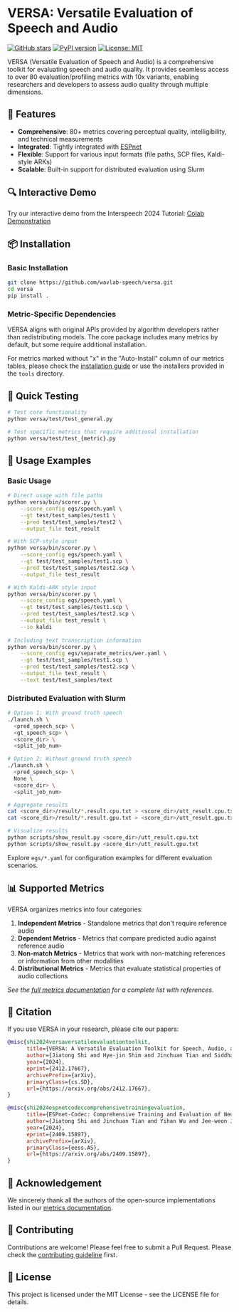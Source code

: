 # VERSA: Versatile Evaluation of Speech and Audio

[![GitHub stars](https://img.shields.io/github/stars/wavlab-speech/versa?style=social)](https://github.com/wavlab-speech/versa/stargazers)
[![PyPI version](https://badge.fury.io/py/versa.svg)](https://badge.fury.io/py/versa)
[![License: MIT](https://img.shields.io/badge/License-MIT-yellow.svg)](https://opensource.org/licenses/MIT)

VERSA (Versatile Evaluation of Speech and Audio) is a comprehensive toolkit for evaluating speech and audio quality. It provides seamless access to over 80 evaluation/profiling metrics with 10x variants, enabling researchers and developers to assess audio quality through multiple dimensions.

## 🚀 Features

- **Comprehensive**: 80+ metrics covering perceptual quality, intelligibility, and technical measurements
- **Integrated**: Tightly integrated with [ESPnet](https://github.com/espnet/espnet.git)
- **Flexible**: Support for various input formats (file paths, SCP files, Kaldi-style ARKs)
- **Scalable**: Built-in support for distributed evaluation using Slurm

## 🔍 Interactive Demo

Try our interactive demo from the Interspeech 2024 Tutorial:
[Colab Demonstration](https://colab.research.google.com/drive/11c0vZxbSa8invMSfqM999tI3MnyAVsOp?usp=sharing)

## 📦 Installation

### Basic Installation

```bash
git clone https://github.com/wavlab-speech/versa.git
cd versa
pip install .
```

### Metric-Specific Dependencies

VERSA aligns with original APIs provided by algorithm developers rather than redistributing models. The core package includes many metrics by default, but some require additional installation.

For metrics marked without "x" in the "Auto-Install" column of our metrics tables, please check the [installation guide](https://github.com/wavlab-speech/versa?tab=readme-ov-file#list-of-metrics) or use the installers provided in the `tools` directory.


## 🧪 Quick Testing

```bash
# Test core functionality
python versa/test/test_general.py

# Test specific metrics that require additional installation
python versa/test/test_{metric}.py
```


## 🔧 Usage Examples

### Basic Usage

```bash
# Direct usage with file paths
python versa/bin/scorer.py \
    --score_config egs/speech.yaml \
    --gt test/test_samples/test1 \
    --pred test/test_samples/test2 \
    --output_file test_result

# With SCP-style input
python versa/bin/scorer.py \
    --score_config egs/speech.yaml \
    --gt test/test_samples/test1.scp \
    --pred test/test_samples/test2.scp \
    --output_file test_result

# With Kaldi-ARK style input
python versa/bin/scorer.py \
    --score_config egs/speech.yaml \
    --gt test/test_samples/test1.scp \
    --pred test/test_samples/test2.scp \
    --output_file test_result \
    --io kaldi
  
# Including text transcription information
python versa/bin/scorer.py \
    --score_config egs/separate_metrics/wer.yaml \
    --gt test/test_samples/test1.scp \
    --pred test/test_samples/test2.scp \
    --output_file test_result \
    --text test/test_samples/text
```

### Distributed Evaluation with Slurm

```bash
# Option 1: With ground truth speech
./launch.sh \
  <pred_speech_scp> \
  <gt_speech_scp> \
  <score_dir> \
  <split_job_num> 

# Option 2: Without ground truth speech
./launch.sh \
  <pred_speech_scp> \
  None \
  <score_dir> \
  <split_job_num>

# Aggregate results
cat <score_dir>/result/*.result.cpu.txt > <score_dir>/utt_result.cpu.txt
cat <score_dir>/result/*.result.gpu.txt > <score_dir>/utt_result.gpu.txt

# Visualize results
python scripts/show_result.py <score_dir>/utt_result.cpu.txt
python scripts/show_result.py <score_dir>/utt_result.gpu.txt 
```

Explore `egs/*.yaml` for configuration examples for different evaluation scenarios.

## 📊 Supported Metrics

VERSA organizes metrics into four categories:

1. **Independent Metrics** - Standalone metrics that don't require reference audio
2. **Dependent Metrics** - Metrics that compare predicted audio against reference audio
3. **Non-match Metrics** - Metrics that work with non-matching references or information from other modalities
4. **Distributional Metrics** - Metrics that evaluate statistical properties of audio collections

*See the [full metrics documentation](https://github.com/wavlab-speech/versa/blob/main/supported_metrics.md) for a complete list with references.*

## 📝 Citation

If you use VERSA in your research, please cite our papers:

```bibtex
@misc{shi2024versaversatileevaluationtoolkit,
      title={VERSA: A Versatile Evaluation Toolkit for Speech, Audio, and Music}, 
      author={Jiatong Shi and Hye-jin Shim and Jinchuan Tian and Siddhant Arora and Haibin Wu and Darius Petermann and Jia Qi Yip and You Zhang and Yuxun Tang and Wangyou Zhang and Dareen Safar Alharthi and Yichen Huang and Koichi Saito and Jionghao Han and Yiwen Zhao and Chris Donahue and Shinji Watanabe},
      year={2024},
      eprint={2412.17667},
      archivePrefix={arXiv},
      primaryClass={cs.SD},
      url={https://arxiv.org/abs/2412.17667}, 
}

@misc{shi2024espnetcodeccomprehensivetrainingevaluation,
      title={ESPnet-Codec: Comprehensive Training and Evaluation of Neural Codecs for Audio, Music, and Speech}, 
      author={Jiatong Shi and Jinchuan Tian and Yihan Wu and Jee-weon Jung and Jia Qi Yip and Yoshiki Masuyama and William Chen and Yuning Wu and Yuxun Tang and Massa Baali and Dareen Alharhi and Dong Zhang and Ruifan Deng and Tejes Srivastava and Haibin Wu and Alexander H. Liu and Bhiksha Raj and Qin Jin and Ruihua Song and Shinji Watanabe},
      year={2024},
      eprint={2409.15897},
      archivePrefix={arXiv},
      primaryClass={eess.AS},
      url={https://arxiv.org/abs/2409.15897}, 
}
```

## 🙏 Acknowledgement

We sincerely thank all the authors of the open-source implementations listed in our [metrics documentation](https://github.com/wavlab-speech/versa/blob/main/supported_metrics.md).

## 🤝 Contributing

Contributions are welcome! Please feel free to submit a Pull Request. Please check the [contributing guideline](https://github.com/wavlab-speech/versa/blob/main/contributing.md) first.

## 📄 License

This project is licensed under the MIT License - see the LICENSE file for details.
